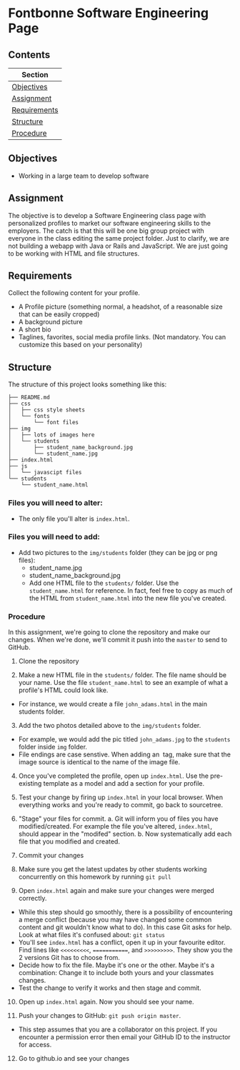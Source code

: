 # Fontbonne Software Engineering Page

## Contents

|Section                            |
|-----------------------------------|
|[Objectives](#objectives)          |
|[Assignment](#assignment)          |
|[Requirements](#requirements)      |
|[Structure](#Structure)       |
|[Procedure](#Procedure)            |


## Objectives

* Working in a large team to develop software


## Assignment

The objective is to develop a Software Engineering class page with personalized profiles to market our software engineering skills to the employers. The catch is that this will be one big group project with everyone in the class editing the same project folder. Just to clarify, we are not building a webapp with Java or Rails and JavaScript. We are just going to be working with HTML and file structures. 

## Requirements
Collect the following content for your profile.
* A Profile picture (something normal, a headshot, of a reasonable size that can be easily cropped)
* A background picture
* A short bio
* Taglines, favorites, social media profile links. (Not mandatory. You can customize this based on your personality)


## Structure

The structure of this project looks something like this:

```text
├── README.md
├── css
│   ├── css style sheets
│   └── fonts
│       └── font files
├── img
│   ├── lots of images here
│   └── students
│       ├── student_name_background.jpg
│       └── student_name.jpg
├── index.html
├── js
│   └── javascipt files
└── students
    └── student_name.html
```

### Files you will need to alter:
* The only file you'll alter is `index.html`. 

### Files you will need to add:
* Add two pictures to the `img/students` folder (they can be jpg or png files): 
  * student_name.jpg
  * student_name_background.jpg
  * Add one HTML file to the `students/` folder. Use the `student_name.html` for reference. In fact, feel free to copy as much of the HTML from `student_name.html` into the new file you've created.

### Procedure
In this assignment, we're going to clone the repository and make our changes. When we're done, we'll commit it push into the `master` to send to GitHub.

1.	Clone the repository

2.	Make a new HTML file in the `students/` folder. The file name should be your name. Use the file `student_name.html` to see an example of what a profile's HTML could look like.
  * For instance, we would create a file `john_adams.html` in the main students folder.
  
3.	Add the two photos detailed above to the `img/students` folder. 
  * For example, we would add the pic titled `john_adams.jpg` to the `students` folder inside `img` folder.
  * File endings are case senstive. When adding an <image> tag, make sure that the image source is identical to the name of the image file.
  
4.	Once you've completed the profile, open up `index.html`. Use the pre-existing template as a model and add a section for your profile.

5.	Test your change by firing up `index.html` in your local browser. When everything works and you're ready to commit, go back to sourcetree.

6.	"Stage" your files for commit. 
  a. Git will inform you of files you have modified/created. For example the file you've altered, `index.html`, should appear in the "modifed" section.
  b. Now systematically add each file that you modified and created.

7. Commit your changes 

8. Make sure you get the latest updates by other students working concurrently on this homework by running `git pull`

9.	Open `index.html` again and make sure your changes were merged correctly.

  * While this step should go smoothly, there is a possibility of encountering a merge conflict (because you may have changed some common content and git wouldn't know what to do). In this case Git asks for help. Look at what files it's confused about: `git status`
  * You'll see `index.html` has a conflict, open it up in your favourite editor. Find lines like `<<<<<<<<<`, `===========`, and `>>>>>>>>>`. They show you the 2 versions Git has to choose from.
  * Decide how to fix the file. Maybe it's one or the other. Maybe it's a combination: Change it to include both yours and your classmates changes.
  * Test the change to verify it works and then stage and commit.

10.	Open up `index.html` again. Now you should see your name.

11.	Push your changes to GitHub: `git push origin master`. 
  * This step assumes that you are a collaborator on this project. If you encounter a permission error then email your GitHub ID to the instructor for access.

12. Go to github.io and see your changes

